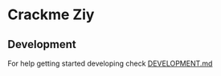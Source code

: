 # Crackme Ziy

## Development

For help getting started developing check [DEVELOPMENT.md](DEVELOPMENT.md)
